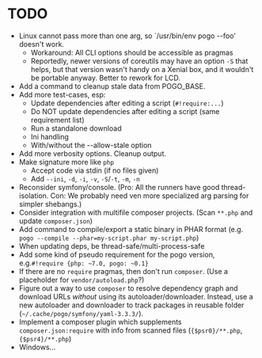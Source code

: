 # TODO

* Linux cannot pass more than one arg, so `/usr/bin/env pogo --foo' doesn't work.
    * Workaround: All CLI options should be accessible as pragmas
    * Reportedly, newer versions of coreutils may have an option `-S` that helps, but that version wasn't handy on a Xenial box, and it wouldn't be portable anyway. Better to rework for LCD.
* Add a command to cleanup stale data from POGO_BASE.
* Add more test-cases, esp:
    * Update dependencies after editing a script (`#!require:...`)
    * Do NOT update dependencies after editing a script (same requirement list)
    * Run a standalone download
    * Ini handling
    * With/without the --allow-stale option
* Add more verbosity options. Cleanup output.
* Make signature more like `php`
    * Accept code via stdin (if no files given)
    * Add `--ini`, `-d`, `-i`, `-v`, `-S`/`-t`, `-m`, `-n`
* Reconsider symfony/console. (Pro: All the runners have good thread-isolation. Con: We probably need ven more specialized arg parsing for simpler shebangs.)
* Consider integration with multifile composer projects. (Scan `**.php` and update `composer.json`)
* Add command to compile/export a static binary in PHAR format (e.g. `pogo --compile --phar=my-script.phar my-script.php`)
* When updating deps, be thread-safe/multi-process-safe
* Add some kind of pseudo requirement for the pogo version, e.g.`#!require {php: ~7.0, pogo: ~0.1}`
* If there are no `require` pragmas, then don't run `composer`. (Use a placeholder for `vendor/autoload.php`?)
* Figure out a way to use `composer` to resolve dependency graph and download URLs *without* using its autoloader/downloader. Instead, use a new autoloader and downloader to track packages in reusable folder (`~/.cache/pogo/symfony/yaml-3.3.3/`).
* Implement a composer plugin which supplements `composer.json:require` with info from scanned files (`{$psr0}/**.php`, `{$psr4}/**.php`)
* Windows...
